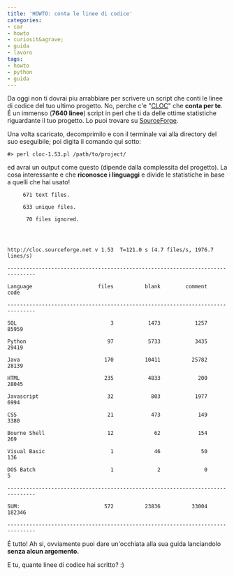 ```yaml
---
title: 'HOWTO: conta le linee di codice'
categories:
- car
- howto
- curiosit&agrave;
- guida
- lavoro
tags:
- howto
- python
- guida
---
```

Da oggi non ti dovrai piu arrabbiare per scrivere un script che conti le linee
di codice del tuo ultimo progetto. No, perche c'e
"[CLOC](http://cloc.sourceforge.net/)" che **conta per te**. É un immenso
(**7640 linee**) script in perl che ti da delle ottime statistiche riguardante
il tuo progetto. Lo puoi trovare su
[SourceForge](http://cloc.sourceforge.net/).

Una volta scaricato, decomprimilo e con il terminale vai alla directory del
suo eseguibile; poi digita il comando qui sotto:

    
    
    #> perl cloc-1.53.pl /path/to/project/

  
ed avrai un output come questo (dipende dalla complessita del progetto). La
cosa interessante e che **riconosce i linguaggi** e divide le statistiche in
base a quelli che hai usato!

    
    
         671 text files.  
    
         633 unique files.  
    
          70 files ignored.
    
    
    
    
    http://cloc.sourceforge.net v 1.53  T=121.0 s (4.7 files/s, 1976.7 lines/s)  
    
    -------------------------------------------------------------------------------  
    
    Language                     files          blank        comment           code  
    
    -------------------------------------------------------------------------------  
    
    SQL                              3           1473           1257          85959  
    
    Python                          97           5733           3435          29419  
    
    Java                           170          10411          25782          28139  
    
    HTML                           235           4833            200          28045  
    
    Javascript                      32            803           1977           6994  
    
    CSS                             21            473            149           3380  
    
    Bourne Shell                    12             62            154            269  
    
    Visual Basic                     1             46             50            136  
    
    DOS Batch                        1              2              0              5  
    
    -------------------------------------------------------------------------------  
    
    SUM:                           572          23836          33004         182346  
    
    -------------------------------------------------------------------------------

  
É tutto! Ah si, ovviamente puoi dare un'occhiata alla sua guida lanciandolo
**senza alcun argomento.**

E tu, quante linee di codice hai scritto? :)

